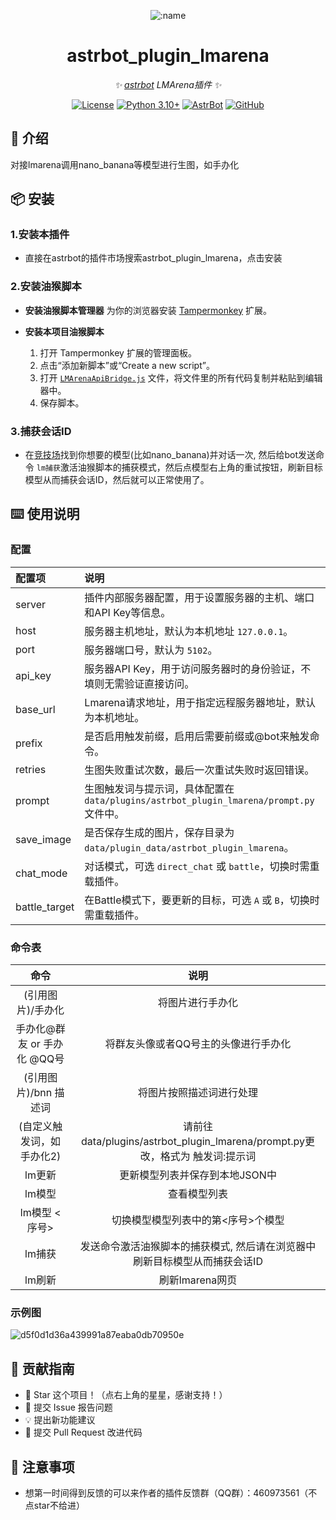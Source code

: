 
<div align="center">

![:name](https://count.getloli.com/@astrbot_plugin_lmarena?name=astrbot_plugin_lmarena&theme=minecraft&padding=6&offset=0&align=top&scale=1&pixelated=1&darkmode=auto)

# astrbot_plugin_lmarena

_✨ [astrbot](https://github.com/AstrBotDevs/AstrBot) LMArena插件 ✨_  

[![License](https://img.shields.io/badge/License-MIT-green.svg)](https://opensource.org/licenses/MIT)
[![Python 3.10+](https://img.shields.io/badge/Python-3.10%2B-blue.svg)](https://www.python.org/)
[![AstrBot](https://img.shields.io/badge/AstrBot-3.4%2B-orange.svg)](https://github.com/Soulter/AstrBot)
[![GitHub](https://img.shields.io/badge/作者-Zhalslar-blue)](https://github.com/Zhalslar)

</div>

## 🤝 介绍

对接lmarena调用nano_banana等模型进行生图，如手办化

## 📦 安装
  
### 1.安装本插件

- 直接在astrbot的插件市场搜索astrbot_plugin_lmarena，点击安装

### 2.安装油猴脚本

- **安装油猴脚本管理器**
    为你的浏览器安装 [Tampermonkey](https://www.tampermonkey.net/) 扩展。

- **安装本项目油猴脚本**
    1. 打开 Tampermonkey 扩展的管理面板。
    2. 点击“添加新脚本”或“Create a new script”。
    3. 打开 [`LMArenaApiBridge.js`](https://github.com/Zhalslar/astrbot_plugin_lmarena/blob/main/LMArenaApiBridge.js) 文件，将文件里的所有代码复制并粘贴到编辑器中。
    4. 保存脚本。

### 3.捕获会话ID

- 在[竞技场](<https://lmarena.ai>)找到你想要的模型(比如nano_banana)并对话一次, 然后给bot发送命令 `lm捕获`激活油猴脚本的捕获模式，然后点模型右上角的重试按钮，刷新目标模型从而捕获会话ID，然后就可以正常使用了。

## ⌨️ 使用说明

### 配置

| 配置项       | 说明                                                                 |
|:-------------|:---------------------------------------------------------------------|
| server       | 插件内部服务器配置，用于设置服务器的主机、端口和API Key等信息。       |
| host         | 服务器主机地址，默认为本机地址 `127.0.0.1`。                         |
| port         | 服务器端口号，默认为 `5102`。                                        |
| api_key      | 服务器API Key，用于访问服务器时的身份验证，不填则无需验证直接访问。   |
| base_url     | Lmarena请求地址，用于指定远程服务器地址，默认为本机地址。             |
| prefix       | 是否启用触发前缀，启用后需要前缀或@bot来触发命令。                    |
| retries      | 生图失败重试次数，最后一次重试失败时返回错误。                        |
| prompt       | 生图触发词与提示词，具体配置在 `data/plugins/astrbot_plugin_lmarena/prompt.py` 文件中。 |
| save_image   | 是否保存生成的图片，保存目录为 `data/plugin_data/astrbot_plugin_lmarena`。 |
| chat_mode    | 对话模式，可选 `direct_chat` 或 `battle`，切换时需重载插件。          |
| battle_target| 在Battle模式下，要更新的目标，可选 `A` 或 `B`，切换时需重载插件。      |

### 命令表

|     命令      |                    说明                    |
|:-------------:|:-----------------------------------------------:|
| (引用图片)/手办化  | 将图片进行手办化  |
|  手办化@群友  or 手办化 @QQ号 | 将群友头像或者QQ号主的头像进行手办化  |
| (引用图片)/bnn 描述词 | 将图片按照描述词进行处理         |
| (自定义触发词，如 手办化2) | 请前往data/plugins/astrbot_plugin_lmarena/prompt.py更改，格式为 触发词:提示词        |
| lm更新 | 更新模型列表并保存到本地JSON中   |
| lm模型 | 查看模型列表    |
| lm模型 <序号> | 切换模型模型列表中的第<序号>个模型       |
| lm捕获 | 发送命令激活油猴脚本的捕获模式, 然后请在浏览器中刷新目标模型从而捕获会话ID    |
| lm刷新 | 刷新lmarena网页    |

### 示例图

![d5f0d1d36a439991a87eaba0db70950e](https://github.com/user-attachments/assets/d6dc6404-71e1-4b74-94c5-026bd05c7309)

## 👥 贡献指南

- 🌟 Star 这个项目！（点右上角的星星，感谢支持！）
- 🐛 提交 Issue 报告问题
- 💡 提出新功能建议
- 🔧 提交 Pull Request 改进代码

## 📌 注意事项

- 想第一时间得到反馈的可以来作者的插件反馈群（QQ群）：460973561（不点star不给进）
